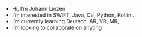 - Hi, I’m Johann Linzen 
- I’m interested in SWIFT, Java, C#, Python, Kotlin...
- I’m currently learning Deutsch, AR, VR, MR, 
- I’m looking to collaborate on anyting

